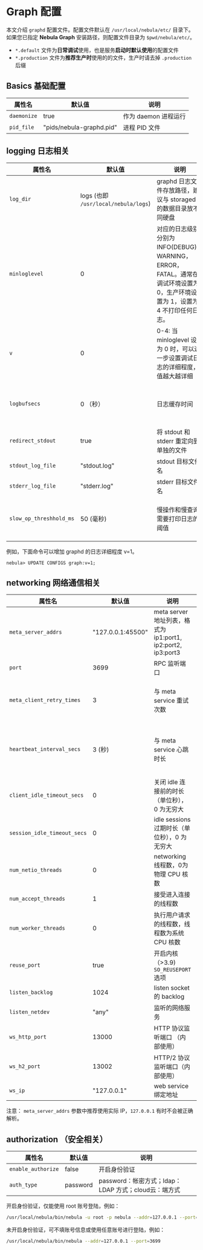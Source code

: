 # Graph 配置

本文介绍 `graphd` 配置文件。配置文件默认在 `/usr/local/nebula/etc/` 目录下。如果您已指定 **Nebula Graph** 安装路径，则配置文件目录为 `$pwd/nebula/etc/`。

* `*.default` 文件为**日常调试**使用，也是服务**启动时默认使用**的配置文件
* `*.production` 文件为**推荐生产时**使用的的文件，生产时请去掉 `.production` 后缀

## Basics 基础配置

属性名                    | 默认值                   | 说明
-------------------------| ------------------------ | -----------
`daemonize`              | true                     | 作为 daemon 进程运行
`pid_file`               | "pids/nebula-graphd.pid" | 进程 PID 文件

## logging 日志相关

属性名                   | 默认值                    | 说明  | 动态修改 |
-------------------------| ------------------------ | ----------- | -------- |
`log_dir`  | logs  (也即 `/usr/local/nebula/logs`) | graphd 日志文件存放路径，建议与 storaged 的数据目录放不同硬盘 |  |
`minloglevel` | 0 | 对应的日志级别分别为 INFO(DEBUG)，WARNING，ERROR，FATAL。通常在调试环境设置为 0，生产环境设置为 1，设置为 4 不打印任何日志。 | UPDATE CONFIGS 命令修改，立刻生效 |
`v` | 0 | 0-4: 当 minloglevel 设置为 0 时，可以进一步设置调试日志的详细程度，值越大越详细 | UPDATE CONFIGS 命令修改，立刻生效 |
`logbufsecs` | 0 （秒） | 日志缓存时间 | UPDATE CONFIGS 命令修改，立刻生效 |
`redirect_stdout`               | true                     | 将 stdout 和 stderr 重定向到单独的文件 |  |
`stdout_log_file`               | "stdout.log"              | stdout 目标文件名
`stderr_log_file`               | "stderr.log"              | stderr 目标文件名
`slow_op_threshhold_ms`         | 50 (毫秒)     | 慢操作和慢查询需要打印日志的阈值 | UPDATE CONFIGS 命令修改，立刻生效 |

例如，下面命令可以增加 graphd 的日志详细程度 v=1。

```ngql
nebula> UPDATE CONFIGS graph:v=1;
```

## networking 网络通信相关

属性名                   | 默认值            | 说明 | 动态修改
------------------------------- | ------------------------ | ----------- | ------
`meta_server_addrs`             | "127.0.0.1:45500" |  meta server 地址列表，格式为 ip1:port1, ip2:port2, ip3:port3
`port`                          | 3699                     | RPC 监听端口
`meta_client_retry_times`       | 3 | 与 meta service 重试次数 | UPDATE CONFIGS 命令修改，立刻生效 |
`heartbeat_interval_secs`       | 3 (秒) | 与 meta service 心跳时长 | UPDATE CONFIGS 命令修改，下个心跳周期生效
`client_idle_timeout_secs`      | 0                        | 关闭 idle 连接前的时长（单位秒）， 0 为无穷大
`session_idle_timeout_secs`     | 0                    | idle sessions 过期时长（单位秒），0 为无穷大
`num_netio_threads`             | 0                        | networking 线程数，0为物理 CPU 核数
`num_accept_threads`            | 1                        | 接受进入连接的线程数
`num_worker_threads`            | 0                        | 执行用户请求的线程数，线程数为系统 CPU 核数
`reuse_port`                    | true                    | 开启内核（>3.9) `SO_REUSEPORT` 选项
`listen_backlog`                | 1024                     | listen socket 的 backlog
`listen_netdev`                 | "any"                    | 监听的网络服务
`ws_http_port`                  | 13000         |  HTTP 协议监听端口 （内部使用）
`ws_h2_port`                    | 13002         |  HTTP/2 协议监听端口（内部使用）
`ws_ip`                         | "127.0.0.1"   |  web service 绑定地址

注意： `meta_server_addrs` 参数中推荐使用实际 IP，`127.0.0.1` 有时不会被正确解析。

## authorization （安全相关）

属性名                   | 默认值            | 说明
------------------------------- | ------------------------ | -----------
`enable_authorize` | false | 开启身份验证
`auth_type`        | password | password：帐密方式；ldap：LDAP 方式；cloud云：端方式

开启身份验证，仅能使用 root 账号登陆，例如：

```bash
/usr/local/nebula/bin/nebula -u root -p nebula --addr=127.0.0.1 --port=3699
```

未开启身份验证，可不填账号信息或使用任意账号进行登陆，例如：

```bash
/usr/local/nebula/bin/nebula --addr=127.0.0.1 --port=3699
```
